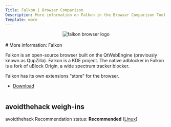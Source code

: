 ```yaml
---
Title: Falkon | Browser Comparison
Description: More information on Falkon in the Browser Comparison Tool
Template: more
---
```


<center><img src="%assets_url%/logos/falkonlogo.png" alt="falkon browser logo" class="browser-img"></center>

<br>
<div class="column" markdown="1">
# More information: Falkon

Falkon is an open-source browser built on the QtWebEngine (previously known as QupZilla). Falkon is a KDE project. The native adblocker in Falkon is a fork of uBlock Origin, a wide spectrum tracker blocker.

Falkon has its own extensions "store" for the browser.

* [Download](https://www.falkon.org/download/)

</div>

<div class="column" markdown="1">
<div class="card" markdown="1">

## avoidthehack weigh-ins

avoidthehack Recommendation status: **Recommended** ([Linux](https://avoidthehack.com/best-linux-macos-privacy-browsers))


</div>
</div>
</div>
